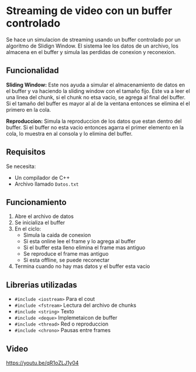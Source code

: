 # Streaming de video con un buffer controlado
Se hace un simulacion de streaming usando un buffer controlado por un algoritmo de Slidign Window. El sistema lee los datos de un archivo, los almacena en el buffer y simula las perdidas de conexion y reconexion.

## Funcionalidad
**Sliding Window:** Este nos ayuda a simular el almacenamiento de datos en el buffer y va haciendo la sliding window con el tamaño fijo. Este va a leer el una linea del chunk, si el chunk no etsa vacio, se agrega al final del buffer. Si el tamaño del buffer es mayor al al de la ventana entonces se elimina el el primero en la cola.

**Reproduccion:** Simula la reproduccion de los datos que estan dentro del buffer. Si el buffer no esta vacio entonces agarra el primer elemento en la cola, lo muestra en al consola y lo elimina del buffer.

## Requisitos
Se necesita:
- Un compilador de C++
- Archivo llamado `Datos.txt`

## Funcionamiento
1. Abre el archivo de datos
2. Se inicializa el buffer
3. En el ciclo:
   - Simula la caida de conexion
   - Si esta online lee el frame y lo agrega al buffer
   - Si el buffer esta lleno elimina el frame mas antiguo
   - Se reproduce el frame mas antiguo
   - Si esta offline, se puede reconectar
4. Termina cuando no hay mas datos y el buffer esta vacio
    
      

## Librerias utilizadas
- `#include <iostream>`           Para el cout
- `#include <fstream>`            Lectura del archivo de chunks
- `#include <string>`             Texto
- `#include <deque>`              Implemetaicon de buffer
- `#include <thread>`             Red o reproduccion
- `#include <chrono>`             Pausas entre frames

## Video
https://youtu.be/qR1oZLJ1y04


